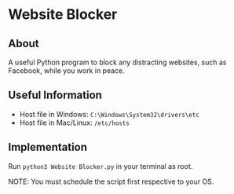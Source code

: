 # Website Blocker

## About

A useful Python program to block any distracting websites, such as Facebook, while you work in peace.

## Useful Information 

- Host file in Windows: `C:\Windows\System32\drivers\etc`
- Host file in Mac/Linux: `/etc/hosts`

## Implementation

Run `python3 Website Blocker.py` in your terminal as root. 

NOTE: You must schedule the script first respective to your OS.
